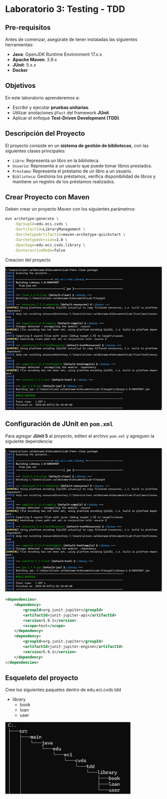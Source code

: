 # Laboratorio 3: Testing - TDD

## Pre-requisitos
Antes de comenzar, asegúrate de tener instaladas las siguientes herramientas:

- **Java**: OpenJDK Runtime Environment 17.x.x
- **Apache Maven**: 3.9.x
- **JUnit**: 5.x.x
- **Docker**

## Objetivos
En este laboratorio aprenderemos a:

- Escribir y ejecutar **pruebas unitarias**.
- Utilizar anotaciones `@Test` del framework **JUnit**.
- Aplicar el enfoque **Test-Driven Development (TDD)**.

## Descripción del Proyecto
El proyecto consiste en un **sistema de gestión de bibliotecas**, con las siguientes clases principales:

- `Libro`: Representa un libro en la biblioteca.
- `Usuario`: Representa a un usuario que puede tomar libros prestados.
- `Prestamo`: Representa el préstamo de un libro a un usuario.
- `Biblioteca`: Gestiona los préstamos, verifica disponibilidad de libros y mantiene un registro de los préstamos realizados.

## Crear Proyecto con Maven
Deben crear un proyecto Maven con los siguientes parámetros:

```sh
mvn archetype:generate \
    -DgroupId=edu.eci.cvds \
    -DartifactId=LibraryManagement \
    -DarchetypeArtifactId=maven-archetype-quickstart \
    -DarchetypeVersion=1.0 \
    -Dpackage=edu.eci.cvds.library \
    -DinteractiveMode=false
```
Creacion del proyecto

 ![crear proyecto](Imagenes/crearMaven.png)

 ## Configuración de JUnit en `pom.xml`
Para agregar **JUnit 5** al proyecto, editen el archivo `pom.xml` y agreguen la siguiente dependencia:

  ![crear proyecto](Imagenes/crearMaven.png)

```xml
<dependencies>
    <dependency>
        <groupId>org.junit.jupiter</groupId>
        <artifactId>junit-jupiter-api</artifactId>
        <version>5.9.1</version>
        <scope>test</scope>
    </dependency>
    <dependency>
        <groupId>org.junit.jupiter</groupId>
        <artifactId>junit-jupiter-engine</artifactId>
        <version>5.9.1</version>
    </dependency>
</dependencies>
```

## Esqueleto del proyecto
Cree los siguientes paquetes dentro de edu.eci.cvds.tdd

 - library
   - book
   - loan
   - user

 ![crear proyecto](Imagenes/esqueleto.png)
